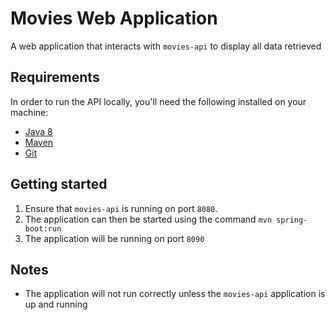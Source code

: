 # Movies Web Application
A web application that interacts with `movies-api` to display all data retrieved

## Requirements
In order to run the API locally, you'll need the following installed on your machine:

- [Java 8](http://www.oracle.com/technetwork/java/javase/downloads/jdk8-downloads-2133151.html)
- [Maven](https://maven.apache.org/download.cgi)
- [Git](https://git-scm.com/downloads)

## Getting started

1. Ensure that `movies-api` is running on port `8080`.
2. The application can then be started using the command `mvn spring-boot:run`
3. The application will be running on port `8090`

## Notes
- The application will not run correctly unless the `movies-api` application is up and running